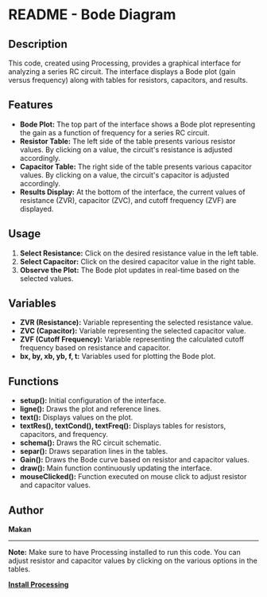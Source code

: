 # README - Bode Diagram

## Description
This code, created using Processing, provides a graphical interface for analyzing a series RC circuit. The interface displays a Bode plot (gain versus frequency) along with tables for resistors, capacitors, and results.

## Features
- **Bode Plot:** The top part of the interface shows a Bode plot representing the gain as a function of frequency for a series RC circuit.
- **Resistor Table:** The left side of the table presents various resistor values. By clicking on a value, the circuit's resistance is adjusted accordingly.
- **Capacitor Table:** The right side of the table presents various capacitor values. By clicking on a value, the circuit's capacitor is adjusted accordingly.
- **Results Display:** At the bottom of the interface, the current values of resistance (ZVR), capacitor (ZVC), and cutoff frequency (ZVF) are displayed.

## Usage
1. **Select Resistance:** Click on the desired resistance value in the left table.
2. **Select Capacitor:** Click on the desired capacitor value in the right table.
3. **Observe the Plot:** The Bode plot updates in real-time based on the selected values.

## Variables
- **ZVR (Resistance):** Variable representing the selected resistance value.
- **ZVC (Capacitor):** Variable representing the selected capacitor value.
- **ZVF (Cutoff Frequency):** Variable representing the calculated cutoff frequency based on resistance and capacitor.
- **bx, by, xb, yb, f, t:** Variables used for plotting the Bode plot.

## Functions
- **setup():** Initial configuration of the interface.
- **ligne():** Draws the plot and reference lines.
- **text():** Displays values on the plot.
- **textRes(), textCond(), textFreq():** Displays tables for resistors, capacitors, and frequency.
- **schema():** Draws the RC circuit schematic.
- **separ():** Draws separation lines in the tables.
- **Gain():** Draws the Bode curve based on resistor and capacitor values.
- **draw():** Main function continuously updating the interface.
- **mouseClicked():** Function executed on mouse click to adjust resistor and capacitor values.

## Author
**Makan**

---

**Note:** Make sure to have Processing installed to run this code. You can adjust resistor and capacitor values by clicking on the various options in the tables.

**[Install Processing](https://processing.org/download/)**
